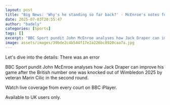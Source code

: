 ```yaml
---
layout: post
title: "Big News: 'Why's he standing so far back?' - McEnroe's notes for Draper"
date: 2025-07-03T20:55:47
author: "badely"
categories: [Sports]
tags: []
excerpt: "BBC Sport pundit John McEnroe analyses how Jack Draper can improve his game after the British fourth seed was knocked out of Wimbledon 2025 by veteran"
image: assets/images/39bde2c4b544f17e2a226bc8920caa7a.jpg
---
```


Let's dive into the details: There was an error

BBC Sport pundit John McEnroe analyses how Jack Draper can improve his game after the British number one was knocked out of Wimbledon 2025 by veteran Marin Cilic in the second round.

Watch live coverage from every court on BBC iPlayer.

Available to UK users only.

